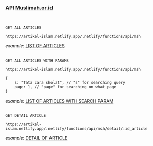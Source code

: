 ### API [Muslimah.or.id](https://muslimah.or.id/)
<br>

`GET ALL ARTICLES`
```
https://artikel-islam.netlify.app/.netlify/functions/api/msh
```
_example_: [LIST OF ARTICLES](https://artikel-islam.netlify.app/.netlify/functions/api/msh)
<br>
<br>


`GET ALL ARTICLES WITH PARAMS`
```
https://artikel-islam.netlify.app/.netlify/functions/api/msh
```
```
{
    s: "Tata cara sholat", // "s" for searching query
    page: 1, // "page" for searching on what page
}
```
_example_: [LIST OF ARTICLES WITH SEARCH PARAM](https://artikel-islam.netlify.app/.netlify/functions/api/msh?page=1&s=shalat)
<br>
<br>

`GET DETAIL ARTICLE`
```
https://artikel-islam.netlify.app/.netlify/functions/api/msh/detail/:id_article
```
_example_: [DETAIL OF ARTICLE](https://artikel-islam.netlify.app/.netlify/functions/api/msh/detail/aHR0cHM6Ly9tdXNsaW1haC5vci5pZC8xMzEwNy1tZW5nZ2FudGktc2hhbGF0LXN1bm5haC1yYXdhdGliLXlhbmctdGVybGV3YXQuaHRtbA==)
